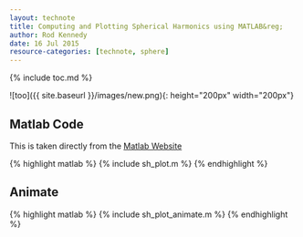 ```yaml
---
layout: technote
title: Computing and Plotting Spherical Harmonics using MATLAB&reg;
author: Rod Kennedy
date: 16 Jul 2015
resource-categories: [technote, sphere]
---
```


{% include toc.md %}

![too]({{ site.baseurl }}/images/new.png){: height="200px" width="200px"}

## Matlab Code

This is taken directly from the [Matlab Website][exmpl]

[exmpl]: http://www.mathworks.com/examples/matlab/1226-animating-a-surface

{% highlight matlab %}
{% include sh_plot.m %}
{% endhighlight %}

## Animate

{% highlight matlab %}
{% include sh_plot_animate.m %}
{% endhighlight %}

